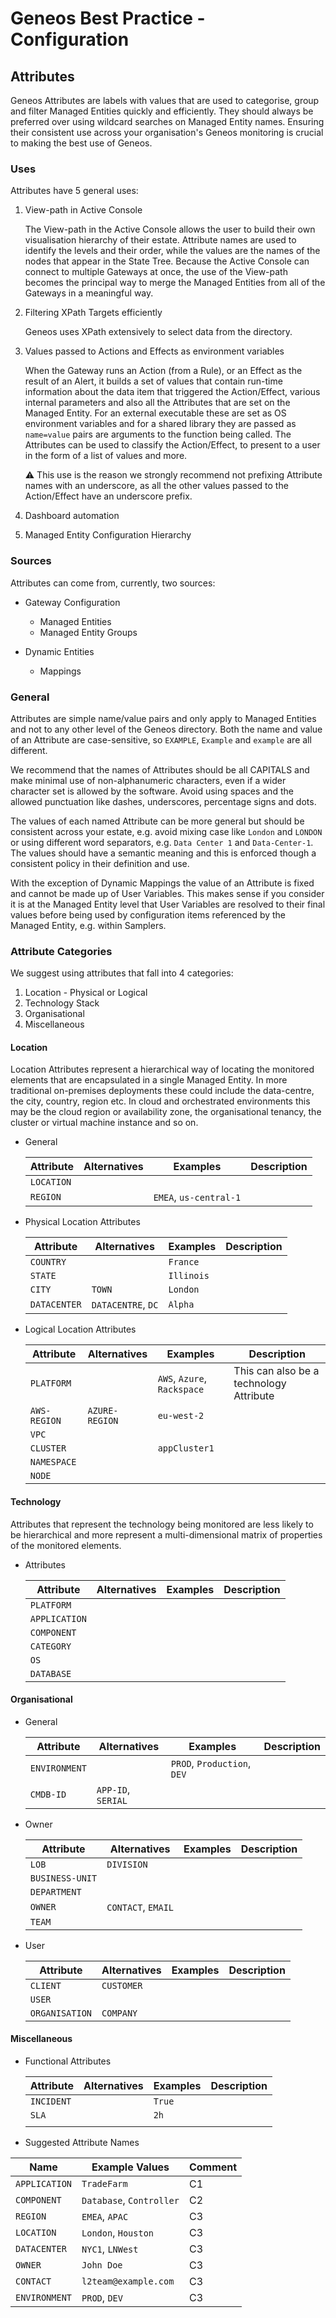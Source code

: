 # Geneos Best Practice - Configuration

## Attributes

Geneos Attributes are labels with values that are used to categorise, group and filter Managed Entities quickly and efficiently. They should always be preferred over using wildcard searches on Managed Entity names. Ensuring their consistent use across your organisation's Geneos monitoring is crucial to making the best use of Geneos.

### Uses

Attributes have 5 general uses:

1. View-path in Active Console

    The View-path in the Active Console allows the user to build their own visualisation hierarchy of their estate. Attribute names are used to identify the levels and their order, while the values are the names of the nodes that appear in the State Tree. Because the Active Console can connect to multiple Gateways at once, the use of the View-path becomes the principal way to merge the Managed Entities from all of the Gateways in a meaningful way.

2. Filtering XPath Targets efficiently

    Geneos uses XPath extensively to select data from the directory.

3. Values passed to Actions and Effects as environment variables

    When the Gateway runs an Action (from a Rule), or an Effect as the result of an Alert, it builds a set of values that contain run-time information about the data item that triggered the Action/Effect, various internal parameters and also all the Attributes that are set on the Managed Entity. For an external executable these are set as OS environment variables and for a shared library they are passed as `name=value` pairs are arguments to the function being called. The Attributes can be used to classify the Action/Effect, to present to a user in the form of a list of values and more.

    ⚠ This use is the reason we strongly recommend not prefixing Attribute names with an underscore, as all the other values passed to the Action/Effect have an underscore prefix.

4. Dashboard automation



5. Managed Entity Configuration Hierarchy


### Sources

Attributes can come from, currently, two sources:

* Gateway Configuration
    * Managed Entities
    * Managed Entity Groups

* Dynamic Entities
    * Mappings


### General

Attributes are simple name/value pairs and only apply to Managed Entities and not to any other level of the Geneos directory. Both the name and value of an Attribute are case-sensitive, so `EXAMPLE`, `Example` and `example` are all different.

We recommend that the names of Attributes should be all CAPITALS and make minimal use of non-alphanumeric characters, even if a wider character set is allowed by the software. Avoid using spaces and the allowed punctuation like dashes, underscores, percentage signs and dots.

The values of each named Attribute can be more general but should be consistent across your estate, e.g. avoid mixing case like `London` and `LONDON` or using different word separators, e.g. `Data Center 1` and `Data-Center-1`. The values should have a semantic meaning and this is enforced though a consistent policy in their definition and use.

With the exception of Dynamic Mappings the value of an Attribute is fixed and cannot be made up of User Variables. This makes sense if you consider it is at the Managed Entity level that User Variables are resolved to their final values before being used by configuration items referenced by the Managed Entity, e.g. within Samplers.

### Attribute Categories

We suggest using attributes that fall into 4 categories:

1. Location - Physical or Logical
2. Technology Stack
3. Organisational
4. Miscellaneous

#### Location

Location Attributes represent a hierarchical way of locating the monitored elements that are encapsulated in a single Managed Entity. In more traditional on-premises deployments these could include the data-centre, the city, country, region etc. In cloud and orchestrated environments this may be the cloud region or availability zone, the organisational tenancy, the cluster or virtual machine instance and so on.

* General

  | Attribute  | Alternatives | Examples               | Description |
  | ---------- | ------------ | ---------------------- | ----------- |
  | `LOCATION` |              |                        |             |
  | `REGION`   |              | `EMEA`, `us-central-1` |             |


* Physical Location Attributes

  | Attribute    | Alternatives       | Examples   | Description |
  | ------------ | ------------------ | ---------- | ----------- |
  | `COUNTRY`    |                    | `France`   |             |
  | `STATE`      |                    | `Illinois` |             |
  | `CITY`       | `TOWN`             | `London`   |             |
  | `DATACENTER` | `DATACENTRE`, `DC` | `Alpha`    |             |

* Logical Location Attributes

  | Attribute    | Alternatives   | Examples                    | Description                             |
  | ------------ | -------------- | --------------------------- | --------------------------------------- |
  | `PLATFORM`   |                | `AWS`, `Azure`, `Rackspace` | This can also be a technology Attribute |
  | `AWS-REGION` | `AZURE-REGION` | `eu-west-2`                 |                                         |
  | `VPC`        |                |                             |                                         |
  | `CLUSTER`    |                | `appCluster1`               |                                         |
  | `NAMESPACE`  |                |                             |                                         |
  | `NODE`       |                |                             |                                         |

#### Technology

Attributes that represent the technology being monitored are less likely to be hierarchical and more represent a multi-dimensional matrix of properties of the monitored elements.

* Attributes

  | Attribute     | Alternatives | Examples | Description |
  | ------------- | ------------ | -------- | ----------- |
  | `PLATFORM`    |              |          |             |
  | `APPLICATION` |              |          |             |
  | `COMPONENT`   |              |          |             |
  | `CATEGORY`    |              |          |             |
  | `OS`          |              |          |             |
  | `DATABASE`    |              |          |             |

#### Organisational

* General

  | Attribute     | Alternatives       | Examples                    | Description |
  | ------------- | ------------------ | --------------------------- | ----------- |
  | `ENVIRONMENT` |                    | `PROD`, `Production`, `DEV` |             |
  | `CMDB-ID`     | `APP-ID`, `SERIAL` |                             |             |

* Owner

  | Attribute       | Alternatives       | Examples | Description |
  | --------------- | ------------------ | -------- | ----------- |
  | `LOB`           | `DIVISION`         |          |             |
  | `BUSINESS-UNIT` |                    |          |             |
  | `DEPARTMENT`    |                    |          |             |
  | `OWNER`         | `CONTACT`, `EMAIL` |          |             |
  | `TEAM`          |                    |          |             |

* User

  | Attribute      | Alternatives | Examples | Description |
  | -------------- | ------------ | -------- | ----------- |
  | `CLIENT`       | `CUSTOMER`   |          |             |
  | `USER`         |              |          |             |
  | `ORGANISATION` | `COMPANY`    |          |             |

#### Miscellaneous

* Functional Attributes

  | Attribute  | Alternatives | Examples | Description |
  | ---------- | ------------ | -------- | ----------- |
  | `INCIDENT` |              | `True`   |             |
  | `SLA`      |              | `2h`     |             |
  |            |              |          |             |

* Suggested Attribute Names

 Name | Example Values | Comment
---------|----------|---------
 `APPLICATION` | `TradeFarm` | C1
 `COMPONENT` | `Database`, `Controller` | C2
 `REGION` | `EMEA`, `APAC` | C3
 `LOCATION` | `London`, `Houston` | C3
 `DATACENTER` | `NYC1`, `LNWest` | C3
 `OWNER` | `John Doe` | C3
 `CONTACT` | `l2team@example.com` | C3
 `ENVIRONMENT` | `PROD`, `DEV` | C3

